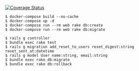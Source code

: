 [![Coverage Status](https://coveralls.io/repos/github/lighter/travel/badge.svg?branch=master)](https://coveralls.io/github/lighter/travel?branch=develop)

```
$ docker-compose build --no-cache
$ docker-compose up -d
$ docker-compose run --rm web rake db:create
$ docker-compose run --rm web rake db:migrate
```

```
$ rails g controller
$ bundle exec rake test
$ rails g migration add_reset_to_users reset_digest:string reset_sent_at:datetime
$ rails g model User name:string, email:string
$ bundle exec rake db:migrate
$ bundle exec rake db:rollback
```